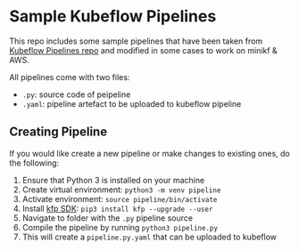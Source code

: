 # Sample Kubeflow Pipelines

This repo includes some sample pipelines that have been taken from [Kubeflow Pipelines repo](https://github.com/kubeflow/pipelines) and modified in some cases to work on minikf & AWS.

All pipelines come with two files:

- `.py`: source code of peipeline
- `.yaml`: pipeline artefact to be uploaded to kubeflow pipeline

## Creating Pipeline

If you would like create a new pipeline or make changes to existing ones, do the following:

1. Ensure that Python 3 is installed on your machine
1. Create virtual environment: `python3 -m venv pipeline`
1. Activate environment: `source pipeline/bin/activate`
1. Install [kfp SDK](https://www.kubeflow.org/docs/pipelines/sdk/install-sdk/): `pip3 install kfp --upgrade --user`
1. Navigate to folder with the `.py` pipeline source
1. Compile the pipeline by running `python3 pipeline.py`
1. This will create a `pipeline.py.yaml` that can be uploaded to kubeflow 
